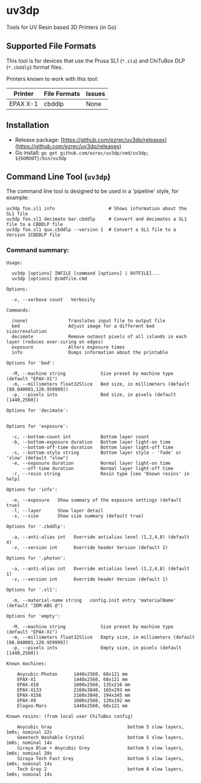 # uv3dp
Tools for UV Resin based 3D Printers (in Go)

## Supported File Formats

This tool is for devices that use the Prusa SL1 (`*.sla`) and ChiTuBox DLP (`*.cbddlp`) format files.

Printers known to work with this tool:

| Printer      | File Formats | Issues                                            |
| ------------ | ------------ | --------------------------------------------------|
| EPAX X-1     | cbddlp       | None                                              |

## Installation

* Release package: [https://github.com/ezrec/uv3dp/releases](https://github.com/ezrec/uv3dp/releases)
* Go install: `go get github.com/ezrec/uv3dp/cmd/uv3dp; ${GOROOT}/bin/uv3dp`

## Command Line Tool (`uv3dp`)

The command line tool is designed to be used in a 'pipeline' style, for example:

    uv3dp foo.sl1 info                    # Shows information about the SL1 file
    uv3dp foo.sl1 decimate bar.cbddlp     # Convert and decimates a SL1 file to a CBDDLP file
    uv3dp foo.sl1 qux.cbddlp --version 1  # Convert a SL1 file to a Version 1CBDDLP file

### Command summary:
    Usage:
    
      uv3dp [options] INFILE [command [options] | OUTFILE]...
      uv3dp [options] @cmdfile.cmd
    
    Options:
    
      -v, --verbose count   Verbosity
    
    Commands:
    
      (none)               Translates input file to output file
      bed                  Adjust image for a different bed size/resolution
      decimate             Remove outmost pixels of all islands in each layer (reduces over-curing on edges)
      exposure             Alters exposure times
      info                 Dumps information about the printable
    
    Options for 'bed':
    
      -M, --machine string             Size preset by machine type (default "EPAX-X1")
      -m, --millimeters float32Slice   Bed size, in millimeters (default [68.040001,120.959999])
      -p, --pixels ints                Bed size, in pixels (default [1440,2560])
    
    Options for 'decimate':
    
    
    Options for 'exposure':
    
      -c, --bottom-count int           Bottom layer count
      -b, --bottom-exposure duration   Bottom layer light-on time
          --bottom-off-time duration   Bottom layer light-off time
      -s, --bottom-style string        Bottom layer style - 'fade' or 'slow' (default "slow")
      -e, --exposure duration          Normal layer light-on time
          --off-time duration          Normal layer light-off time
      -r, --resin string               Resin type [see 'Known resins' in help]
    
    Options for 'info':
    
      -e, --exposure   Show summary of the exposure settings (default true)
      -l, --layer      Show layer detail
      -s, --size       Show size summary (default true)
    
    Options for '.cbddlp':
    
      -a, --anti-alias int   Override antialias level (1,2,4,8) (default 4)
      -v, --version int      Override header Version (default 2)
    
    Options for '.photon':
    
      -a, --anti-alias int   Override antialias level (1,2,4,8) (default 1)
      -v, --version int      Override header Version (default 1)
    
    Options for '.sl1':
    
      -m, --material-name string   config.init entry 'materialName' (default "3DM-ABS @")
    
    Options for 'empty':
    
      -M, --machine string             Size preset by machine type (default "EPAX-X1")
      -m, --millimeters float32Slice   Empty size, in millimeters (default [68.040001,120.959999])
      -p, --pixels ints                Empty size, in pixels (default [1440,2560])
    
    Known machines:
    
        Anycubic-Photon      1440x2560, 68x121 mm
        EPAX-X1              1440x2560, 68x121 mm
        EPAX-X10             1600x2560, 135x216 mm
        EPAX-X133            2160x3840, 165x293 mm
        EPAX-X156            2160x3840, 194x345 mm
        EPAX-X9              1600x2560, 120x192 mm
        Elogoo-Mars          1440x2560, 68x121 mm
    
    Known resins: (from local user ChiTuBox config)
    
        Anycubic Gray                            bottom 5 slow layers, 1m0s; nominal 22s
        Geeetech Washable Crystal                bottom 5 slow layers, 1m0s; nominal 14s
        Siraya Blue + Anycubic Grey              bottom 5 slow layers, 1m0s; nominal 20s
        Siraya Tech Fast Grey                    bottom 5 slow layers, 1m0s; nominal 14s
        Tech Gray 2                              bottom 8 slow layers, 1m0s; nominal 14s
